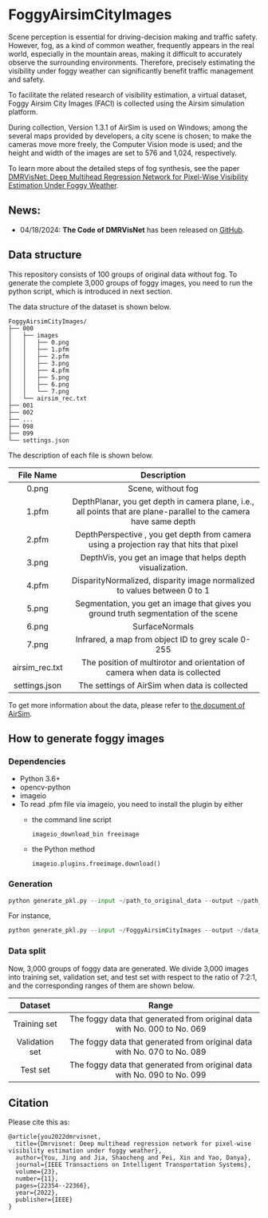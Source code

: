 # FoggyAirsimCityImages

Scene perception is essential for driving-decision making and traffic safety. However, fog, as a kind of common weather, frequently appears in the real world, especially in the mountain areas, making it difficult to accurately observe the surrounding environments. Therefore, precisely estimating the visibility under foggy weather can significantly benefit traffic management and safety.

To facilitate the related research of visibility estimation, a virtual dataset, Foggy Airsim City Images (FACI) is collected using the Airsim simulation platform.

During collection, Version 1.3.1 of AirSim is used on Windows; among the several maps provided by developers, a city scene is chosen; to make the cameras move more freely, the Computer Vision mode is used; and the height and width of the images are set to 576 and 1,024, respectively.

To learn more about the detailed steps of fog synthesis, see the paper [DMRVisNet: Deep Multihead Regression Network for Pixel-Wise Visibility Estimation Under Foggy Weather](https://ieeexplore.ieee.org/document/9794328).

## News:
* 04/18/2024: **The Code of DMRVisNet** has been released on [GitHub](https://github.com/coutyou/DMRVisNet/tree/main).

## Data structure

This repository consists of 100 groups of original data without fog. To generate the complete 3,000  groups of foggy images, you need to run the python script, which is introduced in next section.

The data structure of the dataset is shown below.

```
FoggyAirsimCityImages/
├── 000
│   ├── images
│   │   ├── 0.png
│   │   ├── 1.pfm
│   │   ├── 2.pfm
│   │   ├── 3.png
│   │   ├── 4.pfm
│   │   ├── 5.png
│   │   ├── 6.png
│   │   └── 7.png
│   └── airsim_rec.txt
├── 001
├── 002
├── ...
├── 098
├── 099
└── settings.json
```

The description of each file is shown below.

|   File Name    |                         Description                          |
| :------------: | :----------------------------------------------------------: |
|     0.png      |                      Scene, without fog                      |
|     1.pfm      | DepthPlanar, you get depth in camera plane, i.e., all points that are plane-parallel to the camera have same depth |
|     2.pfm      | DepthPerspective , you get depth from camera using a projection ray that hits that pixel |
|     3.png      |  DepthVis, you get an image that helps depth visualization.  |
|     4.pfm      | DisparityNormalized, disparity image normalized to values between 0 to 1 |
|     5.png      | Segmentation, you get an image that gives you ground truth segmentation of the scene |
|     6.png      |                        SurfaceNormals                        |
|     7.png      |      Infrared, a map from object ID to grey scale 0-255      |
| airsim_rec.txt | The position of multirotor and orientation of camera when data is collected |
| settings.json  |        The settings of AirSim when data is collected         |

To get more information about the data, please refer to [the document of AirSim](https://microsoft.github.io/AirSim/image_apis/).

## How to generate foggy images

### Dependencies

* Python 3.6+
* opencv-python
* imageio
* To read .pfm file via imageio, you need to install the plugin by either
  * the command line script 

    ```
    imageio_download_bin freeimage
    ```

  * the Python method

    ```
    imageio.plugins.freeimage.download()
    ```

### Generation

```python
python generate_pkl.py --input ~/path_to_original_data --output ~/path_to_save_foggy_data
```

For instance,

```python
python generate_pkl.py --input ~/FoggyAirsimCityImages --output ~/data_pkl
```

### Data split

Now, 3,000 groups of foggy data are generated. We divide 3,000 images into training set, validation set, and test set with respect to the ratio of 7:2:1, and the corresponding ranges of  them are shown below.

|    Dataset     |                            Range                             |
| :------------: | :----------------------------------------------------------: |
|  Training set  | The foggy data that generated from original data with No. 000 to No. 069 |
| Validation set | The foggy data that generated from original data with No. 070 to No. 089 |
|    Test set    | The foggy data that generated from original data with No. 090 to No. 099 |

## Citation

Please cite this as:

```
@article{you2022dmrvisnet,
  title={Dmrvisnet: Deep multihead regression network for pixel-wise visibility estimation under foggy weather},
  author={You, Jing and Jia, Shaocheng and Pei, Xin and Yao, Danya},
  journal={IEEE Transactions on Intelligent Transportation Systems},
  volume={23},
  number={11},
  pages={22354--22366},
  year={2022},
  publisher={IEEE}
}
```
